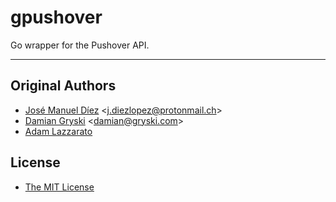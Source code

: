 # gpushover

Go wrapper for the Pushover API.

---

## Original Authors

- [José Manuel Díez](https://github.com/jdiez17/go-pushover)
  \<[j.diezlopez@protonmail.ch](mailto:j.diezlopez@protonmail.ch)\>
- [Damian Gryski](https://github.com/dgryski)
  \<[damian@gryski.com](mailto:damian@gryski.com)\>
- [Adam Lazzarato](https://github.com/adamlazz)

## License

- [The MIT License](https://tldrlegal.com/license/mit-license)
